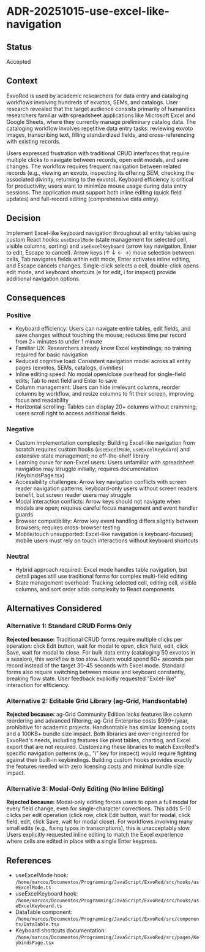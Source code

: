 # ADR-20251015-use-excel-like-navigation

## Status
Accepted

## Context
ExvoRed is used by academic researchers for data entry and cataloging workflows involving hundreds of exvotos, SEMs, and catalogs. User research revealed that the target audience consists primarily of humanities researchers familiar with spreadsheet applications like Microsoft Excel and Google Sheets, where they currently manage preliminary catalog data. The cataloging workflow involves repetitive data entry tasks: reviewing exvoto images, transcribing text, filling standardized fields, and cross-referencing with existing records.

Users expressed frustration with traditional CRUD interfaces that require multiple clicks to navigate between records, open edit modals, and save changes. The workflow requires frequent navigation between related records (e.g., viewing an exvoto, inspecting its offering SEM, checking the associated divinity, returning to the exvoto). Keyboard efficiency is critical for productivity; users want to minimize mouse usage during data entry sessions. The application must support both inline editing (quick field updates) and full-record editing (comprehensive data entry).

## Decision
Implement Excel-like keyboard navigation throughout all entity tables using custom React hooks: `useExcelMode` (state management for selected cell, visible columns, sorting) and `useExcelKeyboard` (arrow key navigation, Enter to edit, Escape to cancel). Arrow keys (↑ ↓ ← →) move selection between cells, Tab navigates fields within edit mode, Enter activates inline editing, and Escape cancels changes. Single-click selects a cell, double-click opens edit mode, and keyboard shortcuts (e for edit, i for inspect) provide additional navigation options.

## Consequences

### Positive
- Keyboard efficiency: Users can navigate entire tables, edit fields, and save changes without touching the mouse; reduces time per record from 2+ minutes to under 1 minute
- Familiar UX: Researchers already know Excel keybindings; no training required for basic navigation
- Reduced cognitive load: Consistent navigation model across all entity pages (exvotos, SEMs, catalogs, divinities)
- Inline editing speed: No modal open/close overhead for single-field edits; Tab to next field and Enter to save
- Column management: Users can hide irrelevant columns, reorder columns by workflow, and resize columns to fit their screen, improving focus and readability
- Horizontal scrolling: Tables can display 20+ columns without cramming; users scroll right to access additional fields

### Negative
- Custom implementation complexity: Building Excel-like navigation from scratch requires custom hooks (`useExcelMode`, `useExcelKeyboard`) and extensive state management; no off-the-shelf library
- Learning curve for non-Excel users: Users unfamiliar with spreadsheet navigation may struggle initially; requires documentation (KeybindsPage.tsx)
- Accessibility challenges: Arrow key navigation conflicts with screen reader navigation patterns; keyboard-only users without screen readers benefit, but screen reader users may struggle
- Modal interaction conflicts: Arrow keys should not navigate when modals are open; requires careful focus management and event handler guards
- Browser compatibility: Arrow key event handling differs slightly between browsers; requires cross-browser testing
- Mobile/touch unsupported: Excel-like navigation is keyboard-focused; mobile users must rely on touch interactions without keyboard shortcuts

### Neutral
- Hybrid approach required: Excel mode handles table navigation, but detail pages still use traditional forms for complex multi-field editing
- State management overhead: Tracking selected cell, editing cell, visible columns, and sort order adds complexity to React components

## Alternatives Considered

### Alternative 1: Standard CRUD Forms Only
**Rejected because:** Traditional CRUD forms require multiple clicks per operation: click Edit button, wait for modal to open, click field, edit, click Save, wait for modal to close. For bulk data entry (cataloging 50 exvotos in a session), this workflow is too slow. Users would spend 60+ seconds per record instead of the target 30-45 seconds with Excel mode. Standard forms also require switching between mouse and keyboard constantly, breaking flow state. User feedback explicitly requested "Excel-like" interaction for efficiency.

### Alternative 2: Editable Grid Library (ag-Grid, Handsontable)
**Rejected because:** ag-Grid Community Edition lacks features like column reordering and advanced filtering; ag-Grid Enterprise costs $999+/year, prohibitive for academic projects. Handsontable has similar licensing costs and a 100KB+ bundle size impact. Both libraries are over-engineered for ExvoRed's needs, including features like pivot tables, charting, and Excel export that are not required. Customizing these libraries to match ExvoRed's specific navigation patterns (e.g., "i" key for inspect) would require fighting against their built-in keybindings. Building custom hooks provides exactly the features needed with zero licensing costs and minimal bundle size impact.

### Alternative 3: Modal-Only Editing (No Inline Editing)
**Rejected because:** Modal-only editing forces users to open a full modal for every field change, even for single-character corrections. This adds 5-10 clicks per edit operation (click row, click Edit button, wait for modal, click field, edit, click Save, wait for modal close). For workflows involving many small edits (e.g., fixing typos in transcriptions), this is unacceptably slow. Users explicitly requested inline editing to match the Excel experience where cells are edited in place with a single Enter keypress.

## References
- useExcelMode hook: `/home/marcos/Documentos/Programming/JavaScript/ExvoRed/src/hooks/useExcelMode.ts`
- useExcelKeyboard hook: `/home/marcos/Documentos/Programming/JavaScript/ExvoRed/src/hooks/useExcelKeyboard.ts`
- DataTable component: `/home/marcos/Documentos/Programming/JavaScript/ExvoRed/src/components/DataTable.tsx`
- Keyboard shortcuts documentation: `/home/marcos/Documentos/Programming/JavaScript/ExvoRed/src/pages/KeybindsPage.tsx`
